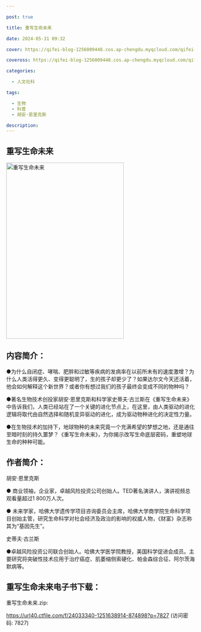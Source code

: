 ```yaml
---

post: true

title: 重写生命未来

date: 2024-05-31 09:32

cover: https://qifei-blog-1256009448.cos.ap-chengdu.myqcloud.com/qifei-blog/s33779941.jpg

coveross: https://qifei-blog-1256009448.cos.ap-chengdu.myqcloud.com/qifei-blog/s33779941.jpg

categories:

  - 人文社科

tags:

  - 生物
  - 科普
  - 胡安·恩里克斯

description:
---
```


## 重写生命未来

<img alt="重写生命未来" class="aligncenter loading" data-was-processed="true" decoding="async" fetchpriority="high" height="471" src="https://qifei-blog-1256009448.cos.ap-chengdu.myqcloud.com/qifei-blog/s33779941.jpg" style="cursor: zoom-in;" width="314"/>

## 内容简介：

●为什么自闭症、哮喘、肥胖和过敏等疾病的发病率在以前所未有的速度激增？为什么人类活得更久、变得更聪明了，生的孩子却更少了？如果达尔文今天还活着，他会如何解释这个新世界？或者你有想过我们的孩子最终会变成不同的物种吗？

●著名生物技术创投家胡安·恩里克斯和科学家史蒂夫·古兰斯在《重写生命未来》中告诉我们，人类已经站在了一个关键的进化节点上，在这里，由人类驱动的进化逻辑将取代由自然选择和随机变异驱动的进化，成为驱动物种进化的决定性力量。

●在生物技术的加持下，地球物种的未来究竟一个充满希望的梦想之地，还是通往至暗时刻的持久噩梦？《重写生命未来》，为你揭示改写生命底层密码，重塑地球生命的种种可能。

## 作者简介：

胡安·恩里克斯

● 商业领袖，企业家，卓越风险投资公司创始人。TED著名演讲人，演讲视频总观看量超过1 800万人次。

● 未来学家，哈佛大学遗传学项目咨询委员会主席，哈佛大学商学院生命科学项目创始主管，研究生命科学对社会经济及政治的影响的权威人物，《财富》杂志称其为“基因先生”。

史蒂夫·古兰斯

●卓越风险投资公司联合创始人。哈佛大学医学院教授，美国科学促进会成员。主要研究将突破性技术应用于治疗癌症、肌萎缩侧索硬化、帕金森综合征、阿尔茨海默病等。

## 重写生命未来电子书下载：

重写生命未来.zip: 

https://url40.ctfile.com/f/24033340-1251638914-874898?p=7827 (访问密码: 7827)
